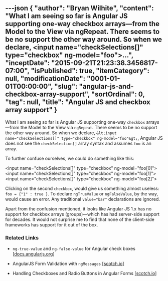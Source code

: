 ---json
{
  "author": "Bryan Wilhite",
  "content": "What I am seeing so far is Angular JS supporting one-way checkbox arrays—from the Model to the View via ngRepeat. There seems to be no support the other way around. So when we declare, &lt;input name=\"checkSelections[]\" type=\"checkbox\" ng-model=\"foo\"&gt;...",
  "inceptDate": "2015-09-21T21:23:38.3456817-07:00",
  "isPublished": true,
  "itemCategory": null,
  "modificationDate": "0001-01-01T00:00:00",
  "slug": "angular-js-and-checkbox-array-support",
  "sortOrdinal": 0,
  "tag": null,
  "title": "Angular JS and checkbox array support"
}
---

What I am seeing so far is Angular JS supporting one-way `checkbox` arrays—from the Model to the View via `ngRepeat`. There seems to be no support the other way around. So when we declare, `&lt;input name="checkSelections[]" type="checkbox" ng-model="foo"&gt;`, Angular JS does not see the `checkSelection[]` array syntax and assumes `foo` is an array.

To further confuse ourselves, we could do something like this:


&lt;input name="checkSelections[]" type="checkbox" ng-model="foo[0]"&gt;
&lt;input name="checkSelections[]" type="checkbox" ng-model="foo[1]"&gt;
&lt;input name="checkSelections[]" type="checkbox" ng-model="foo[2]"&gt;
    

Clicking on the second `checkbox`, would give us something almost useless: `foo = {"1" : true }`. To declare `ngTrueValue` or `ngFalseValue`, by the way, would cause an error. Any traditional `value="bar"` declarations are ignored.

Apart from the confusion mentioned, it looks like Angular JS 1.x has no support for checkbox arrays (groups)—which has had server-side support for decades. It would not surprise me to find that none of the client-side frameworks has support for it out of the box.

### Related Links

*   `ng-true-value` and `ng-false-value` for Angular check boxes [[docs.angularjs.org](https://docs.angularjs.org/api/ng/input/input[checkbox])]
        
*   AngularJS Form Validation with `ngMessages` [[scotch.io]](https://scotch.io/tutorials/angularjs-form-validation-with-ngmessages)
*   Handling Checkboxes and Radio Buttons in Angular Forms [[scotch.io]](https://scotch.io/tutorials/handling-checkboxes-and-radio-buttons-in-angular-forms)
